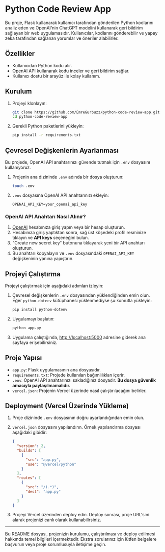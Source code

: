 # Python Code Review App

Bu proje, Flask kullanarak kullanıcı tarafından gönderilen Python kodlarını analiz eden ve OpenAI'nin ChatGPT modelini kullanarak geri bildirim sağlayan bir web uygulamasıdır. Kullanıcılar, kodlarını gönderebilir ve yapay zeka tarafından sağlanan yorumlar ve öneriler alabilirler.

## Özellikler

- Kullanıcıdan Python kodu alır.
- OpenAI API kullanarak kodu inceler ve geri bildirim sağlar.
- Kullanıcı dostu bir arayüz ile kolay kullanım.

## Kurulum

1. Projeyi klonlayın:

    ```bash
    git clone https://github.com/EmreGurbuzz/python-code-review-app.git
    cd python-code-review-app
    ```

2. Gerekli Python paketlerini yükleyin:

    ```bash
    pip install -r requirements.txt
    ```

## Çevresel Değişkenlerin Ayarlanması

Bu projede, OpenAI API anahtarınızı güvende tutmak için `.env` dosyasını kullanıyoruz.

1. Projenin ana dizininde `.env` adında bir dosya oluşturun:

    ```bash
    touch .env
    ```

2. `.env` dosyasına OpenAI API anahtarınızı ekleyin:

    ```plaintext
    OPENAI_API_KEY=your_openai_api_key
    ```

### OpenAI API Anahtarı Nasıl Alınır?

1. [OpenAI](https://platform.openai.com/) hesabınıza giriş yapın veya bir hesap oluşturun.
2. Hesabınıza giriş yaptıktan sonra, sağ üst köşedeki profil resminize tıklayın ve **API keys** seçeneğini bulun.
3. "Create new secret key" butonuna tıklayarak yeni bir API anahtarı oluşturun.
4. Bu anahtarı kopyalayın ve `.env` dosyasındaki `OPENAI_API_KEY` değişkeninin yanına yapıştırın.

## Projeyi Çalıştırma

Projeyi çalıştırmak için aşağıdaki adımları izleyin:

1. Çevresel değişkenlerin `.env` dosyasından yüklendiğinden emin olun. Eğer `python-dotenv` kütüphanesi yüklenmediyse şu komutla yükleyin:

    ```bash
    pip install python-dotenv
    ```

2. Uygulamayı başlatın:

    ```bash
    python app.py
    ```

3. Uygulama çalıştığında, [http://localhost:5000](http://localhost:5000) adresine giderek ana sayfaya erişebilirsiniz.

## Proje Yapısı

- `app.py`: Flask uygulamasının ana dosyasıdır.
- `requirements.txt`: Projede kullanılan bağımlılıkları içerir.
- `.env`: OpenAI API anahtarınızı sakladığınız dosyadır. **Bu dosya güvenlik amacıyla paylaşılmamalıdır.**
- `vercel.json`: Projenin Vercel üzerinde nasıl çalıştırılacağını belirler.

## Deployment (Vercel Üzerinde Yükleme)

1. Proje dizininde `.env` dosyasının doğru ayarlandığından emin olun.
2. `vercel.json` dosyasını yapılandırın. Örnek yapılandırma dosyası aşağıdaki gibidir:

    ```json
    {
      "version": 2,
      "builds": [
        {
          "src": "app.py",
          "use": "@vercel/python"
        }
      ],
      "routes": [
        {
          "src": "/(.*)",
          "dest": "app.py"
        }
      ]
    }
    ```

3. Projeyi Vercel üzerinden deploy edin. Deploy sonrası, proje URL'sini alarak projenizi canlı olarak kullanabilirsiniz.

---

Bu README dosyası, projenizin kurulumu, çalıştırılması ve deploy edilmesi hakkında temel bilgileri içermektedir. Ekstra sorularınız için lütfen belgelere başvurun veya proje sorumlusuyla iletişime geçin.
